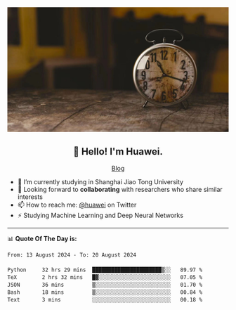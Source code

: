 <div align="center">
  <a href="https://github.com/JHW5981">
    <img src="./assets/background.jpg">
  </a>
</div>

<h2 align="center">👋 Hello! I'm Huawei.</h2>
<p align="center">
  <a href="https://blog.csdn.net/Edward__J?spm=1000.2115.3001.5343">Blog</a>
</p>


- 🔭 I’m currently studying in Shanghai Jiao Tong University
- 💬 Looking forward to **collaborating** with researchers who share similar interests
- 📫 How to reach me: [@huawei](https://twitter.com/yoohuaff) on Twitter
- ⚡ Studying Machine Learning and Deep Neural Networks

-------
📊 **Quote Of The Day is:**
<!--START_SECTION:waka-->

```txt
From: 13 August 2024 - To: 20 August 2024

Python     32 hrs 29 mins  ██████████████████████▒░░   89.97 %
TeX        2 hrs 32 mins   █▓░░░░░░░░░░░░░░░░░░░░░░░   07.05 %
JSON       36 mins         ▒░░░░░░░░░░░░░░░░░░░░░░░░   01.70 %
Bash       18 mins         ▒░░░░░░░░░░░░░░░░░░░░░░░░   00.84 %
Text       3 mins          ░░░░░░░░░░░░░░░░░░░░░░░░░   00.18 %
```

<!--END_SECTION:waka-->
